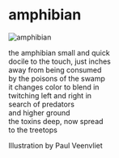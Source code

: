 # amphibian

![amphibian](images/amphibian.jpeg)

the amphibian small and quick</br>
docile to the touch, just inches</br>
away from being consumed</br>
by the poisons of the swamp</br>
it changes color to blend in</br>
twitching left and right in</br>
search of predators</br>
and higher ground</br>
the toxins deep, now spread</br>
to the treetops</br>

Illustration by Paul Veenvliet
